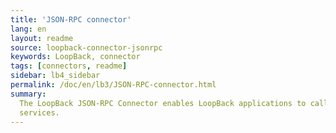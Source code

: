 ```yaml
---
title: 'JSON-RPC connector'
lang: en
layout: readme
source: loopback-connector-jsonrpc
keywords: LoopBack, connector
tags: [connectors, readme]
sidebar: lb4_sidebar
permalink: /doc/en/lb3/JSON-RPC-connector.html
summary:
  The LoopBack JSON-RPC Connector enables LoopBack applications to call JSON-RPC
  services.
---
```

